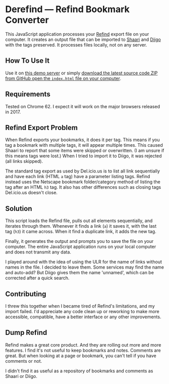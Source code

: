 # Derefind &mdash; Refind Bookmark Converter

This JavaScript application processes your [Refind](https://refind.com) export file on your computer. It creates an output file that can be imported to [Shaari](https://github.com/shaarli/Shaarli/blob/master/README.md) and [Diigo](https://www.diigo.com/) with the tags preserved. It processes files locally, not on any server.

 ## How To Use It 

Use it on [this demo server](http://partialsolution.ca/derefind/) or simply [download the latest source code ZIP from GitHub open the `index.html` file on your computer](https://github.com/ShawnPConroy/Derefind/releases).

## Requirements

Tested on Chrome 62. I expect it will work on the major browsers released in 2017.

## Refind Export Problem

When Refind exports your bookmarks, it does it per tag. This means if you tag a bookmark with multiple tags, it will appear multiple times. This caused Shaari to report that some items were skipped or overwritten. (I am unsure if this means tags were lost.) When I tried to import it to Diigo, it was rejected (all links skipped).

The standard tag export as used by Del.icio.us is to list all link sequentially and have each link (HTML `a` tag) have a parameter listing tags. Refind instead uses the Netscape bookmark folder/category method of listing the tag after an HTML `h3` tag. It also has other differences such as closing tags Del.icio.us doesn't close.

## Solution

This script loads the Refind file, pulls out all elements sequentially, and iterates through them. Whenever it finds a link (`a`) it saves it, with the last tag (`h3`) it came across. When it find a duplicate link, it adds the new tag.

Finally, it generates the output and prompts you to save the file on your computer. The entire JavaScript application runs on your local computer and does not transmit any data.

I played around with the idea of using the ULR for the name of links without names in the file. I decided to leave them. Some services may find the name and auto-add? But Diigo gives them the name 'unnamed', which can be corrected after a quick search.

## Contributing

I threw this together when I became tired of Refind's limitations, and my import failed. I'd appreciate any code clean up or reworking to make more accessible, compatible, have a better interface or any other improvements.

## Dump Refind

Refind makes a great core product. And they are rolling out more and more features. I find it's not useful to keep bookmarks and notes. Comments are great. But when looking at a page or bookmark, you can't tell if you have comments or not.

I didn't find it as useful as a repository of bookmarks and comments as Shaari or Diigo.
